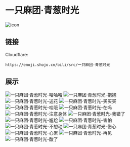 # 一只麻团·青葱时光
![icon](https://emoji.shojo.cn/bili/src/一只麻团·青葱时光/icon.png)
## 链接
Cloudflare:
```
https://emoji.shojo.cn/bili/src/一只麻团·青葱时光
```
## 展示
![一只麻团·青葱时光-哈哈哈](https://emoji.shojo.cn/bili/src/一只麻团·青葱时光/一只麻团·青葱时光-哈哈哈.png)
![一只麻团·青葱时光-抱抱](https://emoji.shojo.cn/bili/src/一只麻团·青葱时光/一只麻团·青葱时光-抱抱.png)
![一只麻团·青葱时光-送花](https://emoji.shojo.cn/bili/src/一只麻团·青葱时光/一只麻团·青葱时光-送花.png)
![一只麻团·青葱时光-买买买](https://emoji.shojo.cn/bili/src/一只麻团·青葱时光/一只麻团·青葱时光-买买买.png)
![一只麻团·青葱时光-哇哦](https://emoji.shojo.cn/bili/src/一只麻团·青葱时光/一只麻团·青葱时光-哇哦.png)
![一只麻团·青葱时光-在吗](https://emoji.shojo.cn/bili/src/一只麻团·青葱时光/一只麻团·青葱时光-在吗.png)
![一只麻团·青葱时光-注意身体](https://emoji.shojo.cn/bili/src/一只麻团·青葱时光/一只麻团·青葱时光-注意身体.png)
![一只麻团·青葱时光-我错了](https://emoji.shojo.cn/bili/src/一只麻团·青葱时光/一只麻团·青葱时光-我错了.png)
![一只麻团·青葱时光-尴尬](https://emoji.shojo.cn/bili/src/一只麻团·青葱时光/一只麻团·青葱时光-尴尬.png)
![一只麻团·青葱时光-害怕](https://emoji.shojo.cn/bili/src/一只麻团·青葱时光/一只麻团·青葱时光-害怕.png)
![一只麻团·青葱时光-不想动](https://emoji.shojo.cn/bili/src/一只麻团·青葱时光/一只麻团·青葱时光-不想动.png)
![一只麻团·青葱时光-伤心](https://emoji.shojo.cn/bili/src/一只麻团·青葱时光/一只麻团·青葱时光-伤心.png)
![一只麻团·青葱时光-心累](https://emoji.shojo.cn/bili/src/一只麻团·青葱时光/一只麻团·青葱时光-心累.png)
![一只麻团·青葱时光-再见](https://emoji.shojo.cn/bili/src/一只麻团·青葱时光/一只麻团·青葱时光-再见.png)
![一只麻团·青葱时光-酸了](https://emoji.shojo.cn/bili/src/一只麻团·青葱时光/一只麻团·青葱时光-酸了.png)

